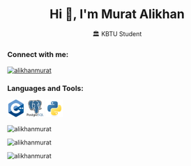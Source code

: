 <h1 align="center">Hi 👋, I'm Murat Alikhan</h1>
<p align="center">🏛 KBTU Student</p>

<h3 align="left">Connect with me:</h3>
<p align="left">
<a href="https://www.instagram.com/a1ikhanmurat" target="blank"><img align="center" src="https://raw.githubusercontent.com/rahuldkjain/github-profile-readme-generator/master/src/images/icons/Social/instagram.svg" alt="alikhanmurat" height="30" width="40" /></a>
</p>

<h3 align="left">Languages and Tools:</h3>
<p align="left"> 
  <a target="_blank" rel="noreferrer"> 
    <img src="https://raw.githubusercontent.com/devicons/devicon/master/icons/cplusplus/cplusplus-original.svg" alt="cplusplus" width="40" height="40"/> 
  </a> 
  <a target="_blank" rel="noreferrer"> 
    <img src="https://raw.githubusercontent.com/devicons/devicon/master/icons/postgresql/postgresql-original-wordmark.svg" alt="postgresql" width="40" height="40"/> 
  </a> 
  <a target="_blank" rel="noreferrer"> 
    <img src="https://raw.githubusercontent.com/devicons/devicon/master/icons/python/python-original.svg" alt="python" width="40" height="40"/> 
  </a> 
</p>

<p><img align="center" src="https://github-readme-stats.vercel.app/api/top-langs/?username=alikhanmurat&layout=compact&hide=html" alt="alikhanmurat" /></p>

<p align="left"><img src="https://github-readme-stats.vercel.app/api?username=alikhanmurat&show_icons=true" alt="alikhanmurat" /></p>

<p align="left"><img src="https://github-readme-streak-stats.herokuapp.com/?user=alikhanmurat" alt="alikhanmurat" /></p>

